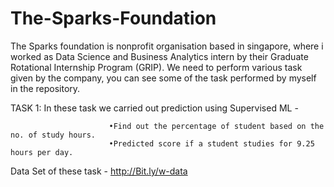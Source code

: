 # The-Sparks-Foundation
The Sparks foundation is nonprofit organisation based in singapore, where i worked as Data Science and Business Analytics intern by their Graduate Rotational Internship Program (GRIP). 
We need to perform various task given by the company, you can see some of the task performed by myself in the repository.

TASK 1: In these task we carried out prediction using Supervised ML - 

                          •Find out the percentage of student based on the no. of study hours.
                          •Predicted score if a student studies for 9.25 hours per day.
Data Set of these task - http://Bit.ly/w-data
